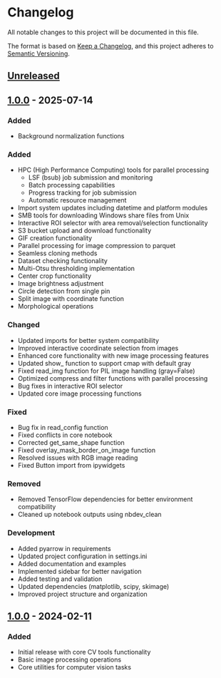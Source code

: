 # Changelog

All notable changes to this project will be documented in this file.

The format is based on [Keep a Changelog](https://keepachangelog.com/en/1.0.0/),
and this project adheres to [Semantic Versioning](https://semver.org/spec/v2.0.0.html).

## [Unreleased]


## [1.0.0] - 2025-07-14
### Added
- Background normalization functions

### Added
- HPC (High Performance Computing) tools for parallel processing
  - LSF (bsub) job submission and monitoring
  - Batch processing capabilities
  - Progress tracking for job submission
  - Automatic resource management
- Import system updates including datetime and platform modules
- SMB tools for downloading Windows share files from Unix
- Interactive ROI selector with area removal/selection functionality
- S3 bucket upload and download functionality
- GIF creation functionality
- Parallel processing for image compression to parquet
- Seamless cloning methods
- Dataset checking functionality
- Multi-Otsu thresholding implementation
- Center crop functionality
- Image brightness adjustment
- Circle detection from single pin
- Split image with coordinate function
- Morphological operations

### Changed
- Updated imports for better system compatibility
- Improved interactive coordinate selection from images
- Enhanced core functionality with new image processing features
- Updated show_ function to support cmap with default gray
- Fixed read_img function for PIL image handling (gray=False)
- Optimized compress and filter functions with parallel processing
- Bug fixes in interactive ROI selector
- Updated core image processing functions

### Fixed
- Bug fix in read_config function
- Fixed conflicts in core notebook
- Corrected get_same_shape function
- Fixed overlay_mask_border_on_image function
- Resolved issues with RGB image reading
- Fixed Button import from ipywidgets

### Removed
- Removed TensorFlow dependencies for better environment compatibility
- Cleaned up notebook outputs using nbdev_clean

### Development
- Added pyarrow in requirements
- Updated project configuration in settings.ini
- Added documentation and examples
- Implemented sidebar for better navigation
- Added testing and validation
- Updated dependencies (matplotlib, scipy, skimage)
- Improved project structure and organization

## [1.0.0] - 2024-02-11
### Added
- Initial release with core CV tools functionality
- Basic image processing operations
- Core utilities for computer vision tasks

[Unreleased]: https://github.com/HasanGoni/cv_tools/compare/v1.0.0...HEAD
[1.0.0]: https://github.com/HasanGoni/cv_tools/releases/tag/v1.0.0 